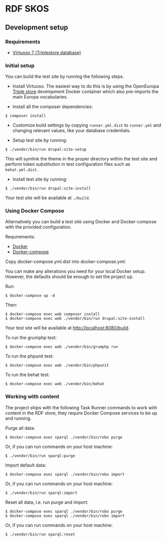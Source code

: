 # RDF SKOS

## Development setup

### Requirements

* [Virtuoso 7 (Triplestore database)](https://github.com/openlink/virtuoso-opensource)

### Initial setup

You can build the test site by running the following steps.

* Install Virtuoso. The easiest way to do this is by using the OpenEuropa [Triple store](https://github.com/openeuropa/triple-store-dev) development Docker container which also pre-imports the main Europa vocabularies.

* Install all the composer dependencies:

```
$ composer install
```

* Customize build settings by copying `runner.yml.dist` to `runner.yml` and
changing relevant values, like your database credentials.

* Setup test site by running:

```
$ ./vendor/bin/run drupal:site-setup
```

This will symlink the theme in the proper directory within the test site and
perform token substitution in test configuration files such as `behat.yml.dist`.

* Install test site by running:

```
$ ./vendor/bin/run drupal:site-install
```

Your test site will be available at `./build`.

### Using Docker Compose

Alternatively you can build a test site using Docker and Docker-compose with the provided configuration.

Requirements:

- [Docker](https://www.docker.com/get-docker)
- [Docker-compose](https://docs.docker.com/compose/)

Copy docker-compose.yml.dist into docker-compose.yml.

You can make any alterations you need for your local Docker setup. However, the defaults should be enough to set the project up.

Run:

```
$ docker-compose up -d
```

Then:

```
$ docker-compose exec web composer install
$ docker-compose exec web ./vendor/bin/run drupal:site-install
```

Your test site will be available at [http://localhost:8080/build](http://localhost:8080/build).

To run the grumphp test:

```
$ docker-compose exec web ./vendor/bin/grumphp run
```

To run the phpunit test:

```
$ docker-compose exec web ./vendor/bin/phpunit
```

To run the behat test:

```
$ docker-compose exec web ./vendor/bin/behat
```

### Working with content

The project ships with the following Task Runner commands to work with content in the RDF store, they require Docker Compose
services to be up and running.

Purge all data:

```
$ docker-compose exec sparql ./vendor/bin/robo purge
```

Or, if you can run commands on your host machine:

```
$ ./vendor/bin/run sparql:purge
```

Import default data:

```
$ docker-compose exec sparql ./vendor/bin/robo import
```

Or, if you can run commands on your host machine:

```
$ ./vendor/bin/run sparql:import
```

Reset all data, i.e. run purge and import:

```
$ docker-compose exec sparql ./vendor/bin/robo purge
$ docker-compose exec sparql ./vendor/bin/robo import
```

Or, if you can run commands on your host machine:

```
$ ./vendor/bin/run sparql:reset
```